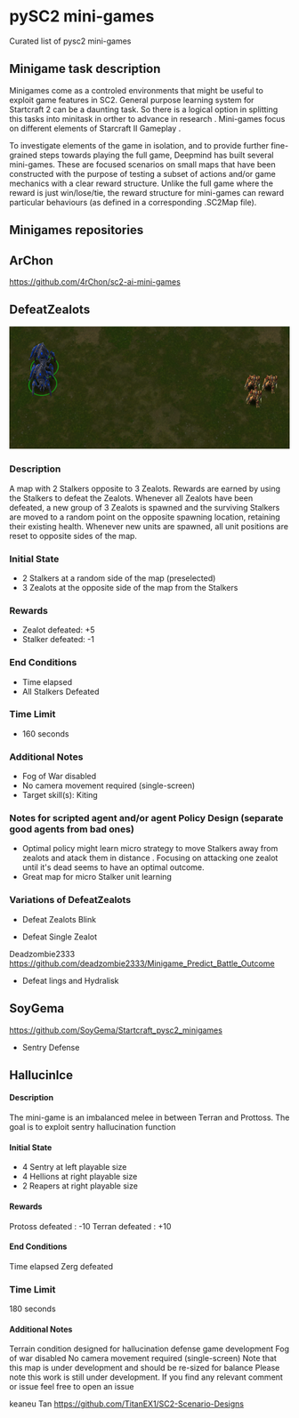 # pySC2 mini-games
Curated list of pysc2 mini-games 


## Minigame task description

Minigames come as a controled environments that might be useful to exploit game features in SC2. General purpose learning system for Startcraft 2 can be a daunting task. So there is a logical option in splitting this tasks into minitask in orther to advance in research . Mini-games focus on different elements of Starcraft II Gameplay .

To investigate elements of the game in isolation, and to provide further fine-grained steps towards playing the full game, Deepmind has built several mini-games. These are focused scenarios on small maps that have been constructed with the purpose of testing a subset of actions and/or game mechanics with a clear reward structure. Unlike the full game where the reward is just win/lose/tie, the reward structure for mini-games can reward particular behaviours (as defined in a corresponding .SC2Map file).


## Minigames repositories 

## ArChon 
https://github.com/4rChon/sc2-ai-mini-games


   ## DefeatZealots
   
![alt tag](https://github.com/SoyGema/pySC2-mini-games/blob/master/images/4rChon/DefeatZealots%20.png)

### Description

A map with 2 Stalkers opposite to 3 Zealots. Rewards are earned by using the Stalkers to defeat the Zealots. Whenever all Zealots have been defeated, a new group of 3 Zealots is spawned and the surviving Stalkers are moved to a random point on the opposite spawning location, retaining their existing health. Whenever new units are spawned, all unit positions are reset to opposite sides of the map.

### Initial State
* 2 Stalkers at a random side of the map (preselected)
* 3 Zealots at the opposite side of the map from the Stalkers

### Rewards
* Zealot defeated: +5
* Stalker defeated: -1

### End Conditions
* Time elapsed
* All Stalkers Defeated

### Time Limit
* 160 seconds

### Additional Notes
* Fog of War disabled
* No camera movement required (single-screen)
* Target skill(s): Kiting

### Notes for scripted agent and/or agent Policy Design (separate good agents from bad ones) 
* Optimal policy might learn micro strategy to move Stalkers away from zealots and atack them in distance . Focusing on attacking one zealot until it's dead seems to have an optimal outcome. 
* Great map for micro Stalker unit learning 
  
### Variations of DefeatZealots 

  * Defeat Zealots Blink
  
  * Defeat Single Zealot
  
Deadzombie2333 https://github.com/deadzombie2333/Minigame_Predict_Battle_Outcome

  * Defeat lings and Hydralisk
  

## SoyGema 
https://github.com/SoyGema/Startcraft_pysc2_minigames

  * Sentry Defense 
  
   ## HallucinIce

#### Description

The mini-game is an imbalanced  melee in between Terran and Prottoss.
The goal is to exploit sentry hallucination function 

#### Initial State

*   4 Sentry at left playable size
*   4 Hellions at right playable size
*   2 Reapers at right playable size


 #### Rewards

Protoss defeated : -10
Terran defeated : +10

 #### End Conditions

Time elapsed
Zerg defeated

### Time Limit 
180 seconds

#### Additional Notes
Terrain condition designed for hallucination defense game development 
Fog of war disabled
No camera movement required (single-screen)
Note that this map is under development and should be re-sized for balance
Please note this work is still under development. If you find any relevant comment or issue feel free to open an issue

keaneu Tan https://github.com/TitanEX1/SC2-Scenario-Designs
